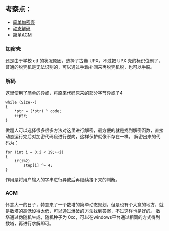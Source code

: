 ## 考察点：
- [简单加密壳](#加密壳)
- [动态解码](#解码)
- [简单ACM](#ACM)


### 加密壳
还是由于学校 ctf 的状况原因，选择了古董 UPX，不过把 UPX 壳的标识位删了，普通的脱壳机是无法识别的，可以通过手动补回来再脱壳机脱，也可以手脱。


### 解码
这里使用了简单的异或，将原来代码原来的部分字节异或了4
```
while (Size--)
{
	*ptr = (*ptr) ^ code;
	++ptr;
}
```
做题人可以选择很多很多方法对这里进行解密，最方便的就是找到解密函数，直接动态运行完后对加密代码段进行逆向，这样保护就像不存在一样。
解密出来的代码为：
```
for (int i = 0;i < 19;++i)
{
	if(i%2)
		step[i] ^= 4;
}
```
作用是将用户输入的字串进行异或后再继续接下来的判断。

### ACM
怀念大一的日子，特意来了一个数塔的简单动态规划，但是也有个大意的地方，就是数塔的高低设得太低，可以通过爆破的方法找到答案，不过这样也是好的。
数塔通过伪随机生成，随机种子为 0xc，可以在windows平台通过相同的方式得到数塔，再进行求解即可。
